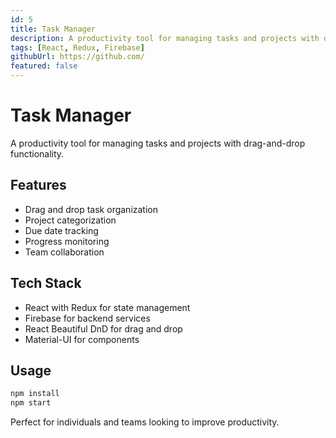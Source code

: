 ```yaml
---
id: 5
title: Task Manager
description: A productivity tool for managing tasks and projects with drag-and-drop functionality.
tags: [React, Redux, Firebase]
githubUrl: https://github.com/
featured: false
---
```


# Task Manager

A productivity tool for managing tasks and projects with drag-and-drop functionality.

## Features

- Drag and drop task organization
- Project categorization
- Due date tracking
- Progress monitoring
- Team collaboration

## Tech Stack

- React with Redux for state management
- Firebase for backend services
- React Beautiful DnD for drag and drop
- Material-UI for components

## Usage

```bash
npm install
npm start
```

Perfect for individuals and teams looking to improve productivity.
